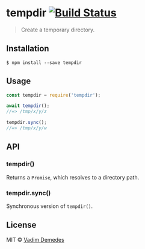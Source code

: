 # tempdir [![Build Status](https://travis-ci.org/vadimdemedes/tempdir.svg?branch=master)](https://travis-ci.org/vadimdemedes/tempdir)

> Create a temporary directory.


## Installation

```
$ npm install --save tempdir
```


## Usage

```js
const tempdir = require('tempdir');

await tempdir();
//=> /tmp/x/y/z

tempdir.sync();
//=> /tmp/x/y/w
```


## API

### tempdir()

Returns a `Promise`, which resolves to a directory path.

### tempdir.sync()

Synchronous version of `tempdir()`.


## License

MIT © [Vadim Demedes](https://vadimdemedes.com)
